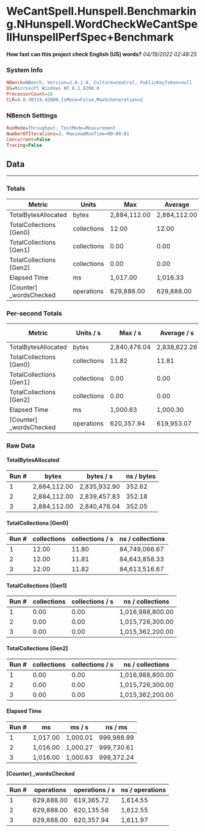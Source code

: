 ﻿# WeCantSpell.Hunspell.Benchmarking.NHunspell.WordCheckWeCantSpellHunspellPerfSpec+Benchmark
__How fast can this project check English (US) words?__
_04/19/2022 02:48:25_
### System Info
```ini
NBench=NBench, Version=2.0.1.0, Culture=neutral, PublicKeyToken=null
OS=Microsoft Windows NT 6.2.9200.0
ProcessorCount=16
CLR=4.0.30319.42000,IsMono=False,MaxGcGeneration=2
```

### NBench Settings
```ini
RunMode=Throughput, TestMode=Measurement
NumberOfIterations=3, MaximumRunTime=00:00:01
Concurrent=False
Tracing=False
```

## Data
-------------------

### Totals
|          Metric |           Units |             Max |         Average |             Min |          StdDev |
|---------------- |---------------- |---------------- |---------------- |---------------- |---------------- |
|TotalBytesAllocated |           bytes |    2,884,112.00 |    2,884,112.00 |    2,884,112.00 |            0.00 |
|TotalCollections [Gen0] |     collections |           12.00 |           12.00 |           12.00 |            0.00 |
|TotalCollections [Gen1] |     collections |            0.00 |            0.00 |            0.00 |            0.00 |
|TotalCollections [Gen2] |     collections |            0.00 |            0.00 |            0.00 |            0.00 |
|    Elapsed Time |              ms |        1,017.00 |        1,016.33 |        1,016.00 |            0.58 |
|[Counter] _wordsChecked |      operations |      629,888.00 |      629,888.00 |      629,888.00 |            0.00 |

### Per-second Totals
|          Metric |       Units / s |         Max / s |     Average / s |         Min / s |      StdDev / s |
|---------------- |---------------- |---------------- |---------------- |---------------- |---------------- |
|TotalBytesAllocated |           bytes |    2,840,476.04 |    2,838,622.26 |    2,835,932.90 |        2,384.04 |
|TotalCollections [Gen0] |     collections |           11.82 |           11.81 |           11.80 |            0.01 |
|TotalCollections [Gen1] |     collections |            0.00 |            0.00 |            0.00 |            0.00 |
|TotalCollections [Gen2] |     collections |            0.00 |            0.00 |            0.00 |            0.00 |
|    Elapsed Time |              ms |        1,000.63 |        1,000.30 |        1,000.01 |            0.31 |
|[Counter] _wordsChecked |      operations |      620,357.94 |      619,953.07 |      619,365.72 |          520.67 |

### Raw Data
#### TotalBytesAllocated
|           Run # |           bytes |       bytes / s |      ns / bytes |
|---------------- |---------------- |---------------- |---------------- |
|               1 |    2,884,112.00 |    2,835,932.90 |          352.62 |
|               2 |    2,884,112.00 |    2,839,457.83 |          352.18 |
|               3 |    2,884,112.00 |    2,840,476.04 |          352.05 |

#### TotalCollections [Gen0]
|           Run # |     collections | collections / s |ns / collections |
|---------------- |---------------- |---------------- |---------------- |
|               1 |           12.00 |           11.80 |   84,749,066.67 |
|               2 |           12.00 |           11.81 |   84,643,858.33 |
|               3 |           12.00 |           11.82 |   84,613,516.67 |

#### TotalCollections [Gen1]
|           Run # |     collections | collections / s |ns / collections |
|---------------- |---------------- |---------------- |---------------- |
|               1 |            0.00 |            0.00 |1,016,988,800.00 |
|               2 |            0.00 |            0.00 |1,015,726,300.00 |
|               3 |            0.00 |            0.00 |1,015,362,200.00 |

#### TotalCollections [Gen2]
|           Run # |     collections | collections / s |ns / collections |
|---------------- |---------------- |---------------- |---------------- |
|               1 |            0.00 |            0.00 |1,016,988,800.00 |
|               2 |            0.00 |            0.00 |1,015,726,300.00 |
|               3 |            0.00 |            0.00 |1,015,362,200.00 |

#### Elapsed Time
|           Run # |              ms |          ms / s |         ns / ms |
|---------------- |---------------- |---------------- |---------------- |
|               1 |        1,017.00 |        1,000.01 |      999,988.99 |
|               2 |        1,016.00 |        1,000.27 |      999,730.61 |
|               3 |        1,016.00 |        1,000.63 |      999,372.24 |

#### [Counter] _wordsChecked
|           Run # |      operations |  operations / s | ns / operations |
|---------------- |---------------- |---------------- |---------------- |
|               1 |      629,888.00 |      619,365.72 |        1,614.55 |
|               2 |      629,888.00 |      620,135.56 |        1,612.55 |
|               3 |      629,888.00 |      620,357.94 |        1,611.97 |


